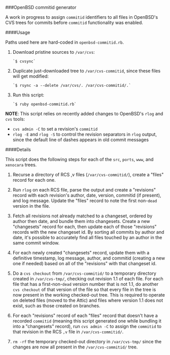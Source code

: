 ###OpenBSD commitid generator

A work in progress to assign `commitid` identifiers to all files in OpenBSD's
CVS trees for commits before `commitid` functionality was enabled.

####Usage

Paths used here are hard-coded in `openbsd-commitid.rb`.

1. Download pristine sources to `/var/cvs`:

       `$ cvsync`

2. Duplicate just-downloaded tree to `/var/cvs-commitid`, since these files
will get modified:

       `$ rsync -a --delete /var/cvs/. /var/cvs-commitid/.`

3. Run this script:

       `$ ruby openbsd-commitid.rb`

**NOTE**: This script relies on recently added changes to OpenBSD's `rlog`
and `cvs` tools:

- `cvs admin -C` to set a revision's `commitid`
- `rlog -E` and `rlog -S` to control the revision separators in `rlog`
  output, since the default line of dashes appears in old commit messages

####Details

This script does the following steps for each of the `src`, `ports`, `www`,
and `xenocara` trees.

1. Recurse a directory of RCS ,v files (`/var/cvs-commitid/`), create a
"files" record for each one.

2. Run `rlog` on each RCS file, parse the output and create a "revisions"
record with each revision's author, date, version, commitid (if present), and
log message.  Update the "files" record to note the first non-`dead` version
in the file.

3. Fetch all revisions not already matched to a changeset, ordered by author
then date, and bundle them into changesets.  Create a new "changesets" record
for each, then update each of those "revisions" records with the new changeset
id.  By sorting all commits by author and date, it's possible to accurately
find all files touched by an author in the same commit window.

4. For each newly created "changesets" record, update them with a definitive
timestamp, log message, author, and commitid (creating a new one if needed)
based on all of the "revisions" with that changeset id.

5. Do a `cvs checkout` from `/var/cvs-commitid/` to a temporary directory
created in `/var/cvs-tmp/`, checking out revision 1.1 of each file.  For each
file that has a first-non-`dead` version number that is not 1.1, do another
`cvs checkout` of that version of the file so that every file in the tree is
now present in the working checked-out tree.  This is required to operate on
deleted files (moved to the Attic) and files where version 1.1 does not exist,
such as those created on branches.

6. For each "revisions" record of each "files" record that doesn't have a
recorded `commitid` (meaning this script generated one while bundling it into a
"changesets" record), run `cvs admin -C` to assign the `commitid` to that
revision in the RCS `,v` file in `/var/cvs-commitid/`.

7. `rm -rf` the temporary checked-out directory in `/var/cvs-tmp/` since the
changes are now all present in the `/var/cvs-commitid/` tree.
